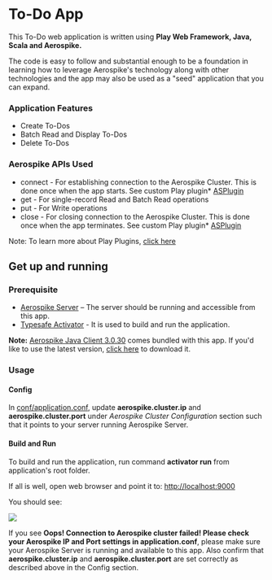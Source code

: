 To-Do App
=========

This To-Do web application is written using **Play Web Framework, Java, Scala and Aerospike.**

The code is easy to follow and substantial enough to be a foundation in learning how to leverage Aerospike's technology along with other technologies and the app may also be used as a "seed" application that you can expand.

### Application Features

  * Create To-Dos
  * Batch Read and Display To-Dos
  * Delete To-Dos

### Aerospike APIs Used

  * connect - For establishing connection to the Aerospike Cluster. This is done once when the app starts. See custom Play plugin* [ASPlugin](https://github.com/aerospike/play-scala-java-aerospike-app/blob/master/ASPlugin.java)
  * get - For single-record Read and Batch Read operations
  * put - For Write operations
  * close - For closing connection to the Aerospike Cluster. This is done once when the app terminates. See custom Play plugin* [ASPlugin](https://github.com/aerospike/play-scala-java-aerospike-app/blob/master/ASPlugin.java)

Note: To learn more about Play Plugins, [click here](https://www.playframework.com/documentation/2.3.x/JavaPlugins)

## Get up and running

### Prerequisite

- [Aerospike Server](http://www.aerospike.com/download/server/latest) – The server should be running and accessible from this app.
- [Typesafe Activator](http://typesafe.com/platform/getstarted) - It is used to build and run the application.

**Note:** [Aerospike Java Client 3.0.30](https://github.com/aerospike/play-scala-java-aerospike-app/tree/master/lib) comes bundled with this app. If you'd like to use the latest version, [click here](http://www.aerospike.com/download/client/java/latest/) to download it.

### Usage

#### Config

In [conf/application.conf](https://github.com/aerospike/play-scala-java-aerospike-app/blob/master/conf/application.conf), update **aerospike.cluster.ip** and **aerospike.cluster.port** under *Aerospike Cluster Configuration* section such that it points to your server running Aerospike Server.

#### Build and Run

To build and run the application, run command **activator run** from application's root folder.

If all is well, open web browser and point it to: [http://localhost:9000](http://localhost:9000)

You should see:

<img src="https://github.com/aerospike/play-scala-java-aerospike-app/blob/master/public/images/app.png"/>

If you see **Oops! Connection to Aerospike cluster failed! Please check your Aerospike IP and Port settings in application.conf**, please make sure your Aerospike Server is running and available to this app. Also confirm that **aerospike.cluster.ip** and **aerospike.cluster.port** are set correctly as described above in the Config section.
